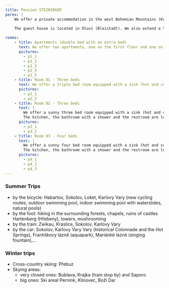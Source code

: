 ```yaml
---
title: Pension STEININGER
perex: |
    We offer a private accommodation in the west Bohemian Mountains (Krušné hory) all surrounded by forests which are excellent for cyclists, mushroom tourism and for those who loves to take a walk. You can stay in one of the separated room or the apartment. You will have a fully equipped living room with kitchenette, TV and FREE WIFI zone. You can also enjoy the outdoor terrace with barbecue during the summer.
    
    The guest house is located in Oloví (Bleistadt). We also extend a terrace with a grill and provide FREE WIFI in the building.

rooms:
    - title: Apartments (double bed with an extra bed)
      text: We offer two apartments, one on the first floor and one on the ground floor. Both includes a small kitchen with a fridge, a kettle, a coffeemaker and a one-burner stove. The apartment has a private bathroom with a shower and a toilet. The bathroom is also equipped with a hairdryer. The living room has a satellite TV and the free WIFI (WIFI includes only the apartment in the first floor).
      pictures:
        - p1_1
        - p1_2
        - p1_3
        - p1_4
        - p1_5
    - title: Room 01 - Three beds
      text: We offer a triple bed room equipped with a sink (hot and cold water), two small lamps, a wardrobe and a mirror. The kitchen, the bathroom with a shower and the restroom are located in the same floor as the rooms. The kitchen includes a refrigerator, a two-burner stove and a microwave. There are also the FREE WIFI ZONE.
      pictures:
        - p2_1
        - p2_2
    - title: Room 02 - Three beds
      text: |
        We offer a sunny three bed room equipped with a sink (hot and cold water), the small lamps, a wardrobe, a mirror, a sofa and a small table with chairs.
        The kitchen, the bathroom with a shower and the restroom are located in the same floor as the rooms. The kitchen includes a refrigerator, a two-burner stove and a microwave. There are also the FREE WIFI ZONE.
      pictures:
        - p3_1
        - p3_2
    - title: Room 03 - Four beds
      text: |
        We offer a sunny four bed room equipped with a sink (hot and cold water), the small lamps, a wardrobe, a mirror, a sofa and a small table with chairs.
        The kitchen, the bathroom with a shower and the restroom are located in the same floor as the rooms. The kitchen includes a refrigerator, a two-burner stove and a microwave. There are also the FREE WIFI ZONE.
      pictures:
        - p4_1
        - p4_2
        - p4_3
---
```


### Summer Trips
- by the bicycle: Habartov, Sokolov, Loket, Karlovy Vary (new cycling routes, outdoor swimming pool, indoor swimming pool with waterslides, natural pools)
- by the foot: hiking in the surrounding forests, chapels, ruins of castles Hartenberg (Hřebeny), towers, mushrooming
- by the train: Zwikau, Kraslice, Sokolov, Karlovy Vary
- by the car: Sokolov, Karlovy Vary Vary (historical Colonnade and the Hot Springs), Františkovy lázně (aquapark), Mariánké lázně (singing fountain),...

### Winter trips
- Cross-country skiing: Přebuz
- Skying areas:
    - very closed ones: Bublava, Krajka (train stop by) and Saporo
    - big ones: Ski areal Pernink, Klínovec, Boží Dar
